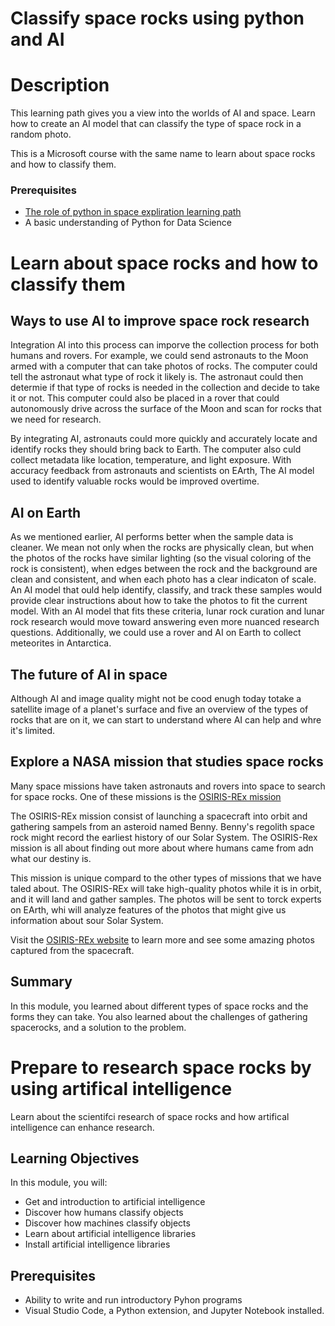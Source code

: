 # Classify space rocks using python and AI

# Description

This learning path gives you a view into the worlds of AI and space. Learn how to create an AI model that can classify the type of space rock in a random photo.

This is a Microsoft course with the same name to learn about space rocks and how to classify them.

### Prerequisites

- [The role of python in space expliration learning path](https://github.com/Jeffresh/Discover-role-python-space-exploration)
- A basic understanding of Python for Data Science

# Learn about space rocks and how to classify them

## Ways to use AI to improve space rock research

Integration AI into this process can imporve the collection process for both humans and rovers. For example, we could send astronauts to the Moon armed with a computer that can take photos of rocks. The computer could tell the astronaut what type of rock it likely is. The astronaut could then determie if that type of rocks is needed in the collection and decide to take it or not. This computer could also be placed in a rover that could autonomously drive across the surface of the Moon and scan for rocks that we need for research.

By integrating AI, astronauts could more quickly and accurately locate and identify rocks they should bring back to Earth. The computer also culd collect metadata like location, temperature, and light exposure. With accuracy feedback from astronauts and scientists on EArth, The AI model used to identify valuable rocks would be improved overtime.

## AI on Earth

As we mentioned earlier, AI performs better when the sample data is cleaner. We mean not only when the rocks are physically clean, but when the photos of the rocks have similar lighting (so the visual coloring of the rock is consistent), when edges between the rock and the background are clean and consistent, and when each photo has a clear indicaton of scale. An AI model that ould help identify, classify, and track these samples would provide clear instructions about how to take the photos to fit the current model. With an AI model that fits these criteria, lunar rock curation and lunar rock research would move toward answering even more nuanced research questions. Additionally, we could use a rover and AI on Earth to collect meteorites in Antarctica.

## The future of AI in space

Although AI and image quality might not be cood enugh today totake a satellite image of a planet's surface and five an overview of the types of rocks that are on it, we can start to understand where AI can help and whre it's limited.

## Explore a NASA mission that studies space rocks

Many space missions have taken astronauts and rovers into space to search for space rocks. One of these missions is the [OSIRIS-REx mission](https://www.asteroidmission.org/objectives/)

The OSIRIS-REx mission consist of launching a spacecraft into orbit and gathering sampels from an asteroid named Benny. Benny's regolith space rock might record the earliest history of our Solar System. The OSIRIS-Rex mission is all about finding out more about where humans came from adn what our destiny is.

This mission is unique compard to the other types of missions that we have taled about. The OSIRIS-REx will take high-quality photos while it is in orbit, and it will land and gather samples. The photos will be sent to torck experts on EArth, whi will analyze features of the photos that might give us information about sour Solar System.

Visit the [OSIRIS-REx website](https://www.asteroidmission.org/galleries/) to learn more and see some amazing photos captured from the spacecraft.

## Summary

In this module, you learned about different types of space rocks and the forms they can take. You also learned about the challenges of gathering spacerocks, and a solution to the problem.

# Prepare to research space rocks by using artifical intelligence

Learn about the scientifci research of space rocks and how artifical intelligence can enhance research.

## Learning Objectives

In this module, you will:

- Get and introduction to artificial intelligence
- Discover how humans classify objects
- Discover how machines classify objects
- Learn about artificial intelligence libraries
- Install artificial intelligence libraries

## Prerequisites

- Ability to write and run introductory Pyhon programs
- Visual Studio Code, a Python extension, and Jupyter Notebook installed.

